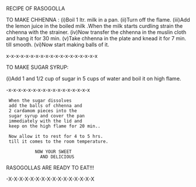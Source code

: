 RECIPE OF RASOGOLLA
          
TO  MAKE  CHHENNA : 
(i)Boil 1 ltr. milk in a pan.
(ii)Turn off the flame.
(iii)Add the lemon juice in the boiled 
     milk .When the milk starts curdling 
    strain the chhenna with the strainer.
(iv)Now transfer the chhenna in the 
      muslin cloth and hang it for 30 min.
(v)Take chhenna in the plate and knead it 
     for 7 min. till smooth.
(vi)Now start making balls of it.

x-x-x-x-x-x-x-x-x-x-x-x-x-x-x-x-x-x-x

 TO MAKE SUGAR SYRUP:
               
 (i)Add 1  and 1/2 cup of sugar in
     5 cups of water and boil 
     it on high flame.
 
-x-x-x-x-x-x-x-x-x-x-x-x-x-x-x-x-x
   
     When the sugar dissolves 
     add the balls of chhenna and
     2 cardamom pieces into the 
     sugar syrup and cover the pan
     immediately with the lid and 
     keep on the high flame for 20 min..

     Now allow it to rest for 4 to 5 hrs.
     till it comes to the room temperature.
     
               NOW YOUR SWEET 
                 AND DELICIOUS 
  RASOGOLLAS ARE READY TO EAT!!!
    

-X-X-X-X-X-X-X-X-X-X-X-X-X-X-X-X
